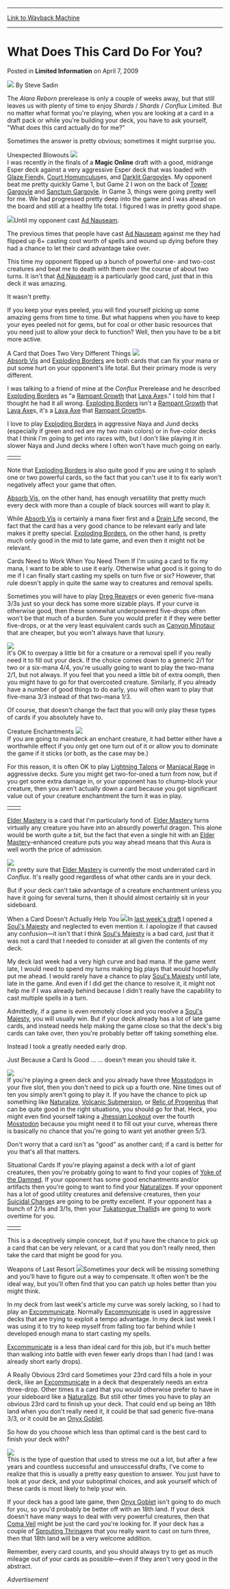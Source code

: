 
---
[Link to Wayback Machine](https://web.archive.org/web/20211201195715/https://magic.wizards.com/en/articles/archive/limited-information/what-does-card-do-you-2009-04-06)

[_metadata_:author]:- "Steve Sadin"
[_metadata_:description]:- "The Alara Reborn prerelease is only a couple of weeks away, but that still leaves us with plenty of time to enjoy Shards / Shards / Conflux Limited."
[_metadata_:generator]:- "Drupal 7 (http://drupal.org)"
[_metadata_:node]:- "187501"
[_metadata_:path_date]:- "2009-04-06"
[_metadata_:publish_date]:- "2009-04-07"
[_metadata_:source]:- "div-main-content"
[_metadata_:title]:- "What Does This Card Do For You?"
[_metadata_:wayback_capture_timestamp]:- "2021-12-01 19:57:15"
[_metadata_:wayback_raw_url]:- "https://web.archive.org/web/20211201195715id_/https://magic.wizards.com/en/articles/archive/limited-information/what-does-card-do-you-2009-04-06"
[_metadata_:wayback_url]:- "https://magic.wizards.com/en/articles/archive/limited-information/what-does-card-do-you-2009-04-06"
---


What Does This Card Do For You?
===============================



 Posted in **Limited Information**
 on April 7, 2009 






![](https://media.magic.wizards.com/styles/auth_small/public/images/person/authorpic_SteveSadin.jpg)
By Steve Sadin











The *Alara Reborn* prerelease is only a couple of weeks away, but that still leaves us with plenty of time to enjoy *Shards* / *Shards* / *Conflux* Limited. But no matter what format you're playing, when you are looking at a card in a draft pack or while you're building your deck, you have to ask yourself, "What does this card actually do for me?"

Sometimes the answer is pretty obvious; sometimes it might surprise you.

Unexpected Blowouts
![](https://media.wizards.com/legacy//mtg/images/daily/li/li33_cross1.jpg)  
I was recently in the finals of a **Magic Online** draft with a good, midrange Esper deck against a very aggressive Esper deck that was loaded with [Glaze Fiend](https://gatherer.wizards.com/Pages/Card/Details.aspx?name=Glaze+Fiend)s, [Court Homunculus](https://gatherer.wizards.com/Pages/Card/Details.aspx?name=Court+Homunculus)es, and [Darklit Gargoyle](https://gatherer.wizards.com/Pages/Card/Details.aspx?name=Darklit+Gargoyle)s. My opponent beat me pretty quickly Game 1, but Game 2 I won on the back of [Tower Gargoyle](https://gatherer.wizards.com/Pages/Card/Details.aspx?name=Tower+Gargoyle) and [Sanctum Gargoyle](https://gatherer.wizards.com/Pages/Card/Details.aspx?name=Sanctum+Gargoyle). In Game 3, things were going pretty well for me. We had progressed pretty deep into the game and I was ahead on the board and still at a healthy life total. I figured I was in pretty good shape.

[![](https://gatherer.wizards.com/Handlers/Image.ashx?type=card&name=Ad+Nauseam)](https://gatherer.wizards.com/Pages/Card/Details.aspx?name=Ad+Nauseam)Until my opponent cast [Ad Nauseam](https://gatherer.wizards.com/Pages/Card/Details.aspx?name=Ad+Nauseam).

The previous times that people have cast [Ad Nauseam](https://gatherer.wizards.com/Pages/Card/Details.aspx?name=Ad+Nauseam) against me they had flipped up 6+ casting cost worth of spells and wound up dying before they had a chance to let their card advantage take over.

This time my opponent flipped up a bunch of powerful one- and two-cost creatures and beat me to death with them over the course of about two turns. It isn't that [Ad Nauseam](https://gatherer.wizards.com/Pages/Card/Details.aspx?name=Ad+Nauseam) is a particularly good card, just that in this deck it was amazing. 

It wasn't pretty.

If you keep your eyes peeled, you will find yourself picking up some amazing gems from time to time. But what happens when you have to keep your eyes peeled not for gems, but for coal or other basic resources that you need just to allow your deck to function? Well, then you have to be a bit more active.

A Card that Does Two Very Different Things
![](https://media.wizards.com/legacy//mtg/images/daily/li/li33_cross2.jpg)  
[Absorb Vis](https://gatherer.wizards.com/Pages/Card/Details.aspx?name=Absorb+Vis) and [Exploding Borders](https://gatherer.wizards.com/Pages/Card/Details.aspx?name=Exploding+Borders) are both cards that can fix your mana or put some hurt on your opponent's life total. But their primary mode is very different.

I was talking to a friend of mine at the *Conflux* Prerelease and he described [Exploding Borders](https://gatherer.wizards.com/Pages/Card/Details.aspx?name=Exploding+Borders) as "a [Rampant Growth](https://gatherer.wizards.com/Pages/Card/Details.aspx?name=Rampant+Growth) that [Lava Axe](https://gatherer.wizards.com/Pages/Card/Details.aspx?name=Lava+Axe)s." I told him that I thought he had it all wrong. [Exploding Borders](https://gatherer.wizards.com/Pages/Card/Details.aspx?name=Exploding+Borders) isn't a [Rampant Growth](https://gatherer.wizards.com/Pages/Card/Details.aspx?name=Rampant+Growth) that [Lava Axe](https://gatherer.wizards.com/Pages/Card/Details.aspx?name=Lava+Axe)s, it's a [Lava Axe](https://gatherer.wizards.com/Pages/Card/Details.aspx?name=Lava+Axe) that [Rampant Growth](https://gatherer.wizards.com/Pages/Card/Details.aspx?name=Rampant+Growth)s.

I love to play [Exploding Borders](https://gatherer.wizards.com/Pages/Card/Details.aspx?name=Exploding+Borders) in aggressive Naya and Jund decks (especially if green and red are my two main colors) or in five-color decks that I think I'm going to get into races with, but I don't like playing it in slower Naya and Jund decks where I often won't have much going on early.



|  |  |
| --- | --- |
|  |  |

Note that [Exploding Borders](https://gatherer.wizards.com/Pages/Card/Details.aspx?name=Exploding+Borders) is also quite good if you are using it to splash one or two powerful cards, so the fact that you can't use it to fix early won't negatively affect your game that often.

[Absorb Vis](https://gatherer.wizards.com/Pages/Card/Details.aspx?name=Absorb+Vis), on the other hand, has enough versatility that pretty much every deck with more than a couple of black sources will want to play it.

While [Absorb Vis](https://gatherer.wizards.com/Pages/Card/Details.aspx?name=Absorb+Vis) is certainly a mana fixer first and a [Drain Life](https://gatherer.wizards.com/Pages/Card/Details.aspx?name=Drain+Life) second, the fact that the card has a very good chance to be relevant early and late makes it pretty special. [Exploding Borders](https://gatherer.wizards.com/Pages/Card/Details.aspx?name=Exploding+Borders), on the other hand, is pretty much only good in the mid to late game, and even then it might not be relevant.

Cards Need to Work When You Need Them
If I'm using a card to fix my mana, I want to be able to use it early. Otherwise what good is it going to do me if I can finally start casting my spells on turn five or six? However, that rule doesn't apply in quite the same way to creatures and removal spells.

Sometimes you will have to play [Dreg Reaver](https://gatherer.wizards.com/Pages/Card/Details.aspx?name=Dreg+Reaver)s or even generic five-mana 3/3s just so your deck has some more sizable plays. If your curve is otherwise good, then these somewhat underpowered five-drops often won't be that much of a burden. Sure you would prefer it if they were better five-drops, or at the very least equivalent cards such as [Canyon Minotaur](https://gatherer.wizards.com/Pages/Card/Details.aspx?name=Canyon+Minotaur) that are cheaper, but you won't always have that luxury.

![](https://media.wizards.com/legacy//mtg/images/daily/li/li33_cross3.jpg)  
It's OK to overpay a little bit for a creature or a removal spell if you really need it to fill out your deck. If the choice comes down to a generic 2/1 for two or a six-mana 4/4, you're usually going to want to play the two-mana 2/1, but not always. If you feel that you need a little bit of extra oomph, then you might have to go for that overcosted creature. Similarly, if you already have a number of good things to do early, you will often want to play that five-mana 3/3 instead of that two-mana 1/3.

Of course, that doesn't change the fact that you will only play these types of cards if you absolutely have to.

Creature Enchantments
![](https://web.archive.org/web/20130606002805im_/http://wizards.com/mtg/images/daily/li/li33_elderMasterySplash.jpg)  
If you are going to maindeck an enchant creature, it had better either have a worthwhile effect if you only get one turn out of it or allow you to dominate the game if it sticks (or both, as the case may be.) 

For this reason, it is often OK to play [Lightning Talons](https://gatherer.wizards.com/Pages/Card/Details.aspx?name=Lightning+Talons) or [Maniacal Rage](https://gatherer.wizards.com/Pages/Card/Details.aspx?name=Maniacal+Rage) in aggressive decks. Sure you might get two-for-oned a turn from now, but if you get some extra damage in, or your opponent has to chump-block your creature, then you aren't actually down a card because you got significant value out of your creature enchantment the turn it was in play.



|  |  |
| --- | --- |
|  |  |

[Elder Mastery](https://gatherer.wizards.com/Pages/Card/Details.aspx?name=Elder+Mastery) is a card that I'm particularly fond of. [Elder Mastery](https://gatherer.wizards.com/Pages/Card/Details.aspx?name=Elder+Mastery) turns virtually any creature you have into an absurdly powerful dragon. This alone would be worth quite a bit, but the fact that even a single hit with an [Elder Mastery](https://gatherer.wizards.com/Pages/Card/Details.aspx?name=Elder+Mastery)–enhanced creature puts you way ahead means that this Aura is well worth the price of admission.

[![](https://gatherer.wizards.com/Handlers/Image.ashx?type=card&name=Elder+Mastery)](https://gatherer.wizards.com/Pages/Card/Details.aspx?name=Elder+Mastery)  
I'm pretty sure that [Elder Mastery](https://gatherer.wizards.com/Pages/Card/Details.aspx?name=Elder+Mastery) is currently the most underrated card in *Conflux*. It's really good regardless of what other cards are in your deck.

But if your deck can't take advantage of a creature enchantment unless you have it going for several turns, then it should almost certainly sit in your sideboard.

When a Card Doesn't Actually Help You
[![](https://gatherer.wizards.com/Handlers/Image.ashx?type=card&name=Soul%27s+Majesty)](https://gatherer.wizards.com/Pages/Card/Details.aspx?name=Soul%27s+Majesty)In [last week's draft](/Magic/Magazine/Article.aspx?x=mtg/daily/li/32) I opened a [Soul's Majesty](https://gatherer.wizards.com/Pages/Card/Details.aspx?name=Soul%27s+Majesty) and neglected to even mention it. I apologize if that caused any confusion—it isn't that I think [Soul's Majesty](https://gatherer.wizards.com/Pages/Card/Details.aspx?name=Soul%27s+Majesty) is a bad card, just that it was not a card that I needed to consider at all given the contents of my deck.

My deck last week had a very high curve and bad mana. If the game went late, I would need to spend my turns making big plays that would hopefully put me ahead. I would rarely have a chance to play [Soul's Majesty](https://gatherer.wizards.com/Pages/Card/Details.aspx?name=Soul%27s+Majesty) until late, late in the game. And even if I did get the chance to resolve it, it might not help me if I was already behind because I didn't really have the capability to cast multiple spells in a turn. 

Admittedly, if a game is even remotely close and you resolve a [Soul's Majesty](https://gatherer.wizards.com/Pages/Card/Details.aspx?name=Soul%27s+Majesty), you will usually win. But if your deck already has a lot of late game cards, and instead needs help making the game close so that the deck's big cards can take over, then you're probably better off taking something else.

Instead I took a greatly needed early drop.

Just Because a Card Is Good ...
... doesn't mean you should take it.

![](https://web.archive.org/web/20130606021905im_/http://wizards.com/mtg/images/daily/li/li33_mosstodonTimesFour.jpg)  
If you're playing a green deck and you already have three [Mosstodon](https://gatherer.wizards.com/Pages/Card/Details.aspx?name=Mosstodon)s in your five slot, then you don't need to pick up a fourth one. Nine times out of ten you simply aren't going to play it. If you have the chance to pick up something like [Naturalize](https://gatherer.wizards.com/Pages/Card/Details.aspx?name=Naturalize), [Volcanic Submersion](https://gatherer.wizards.com/Pages/Card/Details.aspx?name=Volcanic+Submersion), or [Relic of Progenitus](https://gatherer.wizards.com/Pages/Card/Details.aspx?name=Relic+of+Progenitus) that can be quite good in the right situations, you should go for that. Heck, you might even find yourself taking a [Jhessian Lookout](https://gatherer.wizards.com/Pages/Card/Details.aspx?name=Jhessian+Lookout) over the fourth [Mosstodon](https://gatherer.wizards.com/Pages/Card/Details.aspx?name=Mosstodon) because you might need it to fill out your curve, whereas there is basically no chance that you're going to want yet another green 5/3.

Don't worry that a card isn't as "good" as another card; if a card is better for you that's all that matters.

Situational Cards
If you're playing against a deck with a lot of giant creatures, then you're probably going to want to find your copies of [Yoke of the Damned](https://gatherer.wizards.com/Pages/Card/Details.aspx?name=Yoke+of+the+Damned). If your opponent has some good enchantments and/or artifacts then you're going to want to find your [Naturalize](https://gatherer.wizards.com/Pages/Card/Details.aspx?name=Naturalize)s. If your opponent has a lot of good utility creatures and defensive creatures, then your [Suicidal Charge](https://gatherer.wizards.com/Pages/Card/Details.aspx?name=Suicidal+Charge)s are going to be pretty excellent. If your opponent has a bunch of 2/1s and 3/1s, then your [Tukatongue Thallid](https://gatherer.wizards.com/Pages/Card/Details.aspx?name=Tukatongue+Thallid)s are going to work overtime for you.



|  |  |
| --- | --- |
|  |  |

This is a deceptively simple concept, but if you have the chance to pick up a card that can be very relevant, or a card that you don't really need, then take the card that might be good for you. 

Weapons of Last Resort
[![](https://gatherer.wizards.com/Handlers/Image.ashx?type=card&name=Excommunicate)](https://gatherer.wizards.com/Pages/Card/Details.aspx?name=Excommunicate)Sometimes your deck will be missing something and you'll have to figure out a way to compensate. It often won't be the ideal way, but you'll often find that you can patch up holes better than you might think.

In my deck from last week's article my curve was sorely lacking, so I had to play an [Excommunicate](https://gatherer.wizards.com/Pages/Card/Details.aspx?name=Excommunicate). Normally [Excommunicate](https://gatherer.wizards.com/Pages/Card/Details.aspx?name=Excommunicate) is used in aggressive decks that are trying to exploit a tempo advantage. In my deck last week I was using it to try to keep myself from falling too far behind while I developed enough mana to start casting my spells.

[Excommunicate](https://gatherer.wizards.com/Pages/Card/Details.aspx?name=Excommunicate) is a less than ideal card for this job, but it's much better than walking into battle with even fewer early drops than I had (and I was already short early drops). 

A Really Obvious 23rd card
Sometimes your 23rd card fills a hole in your deck, like an [Excommunicate](https://gatherer.wizards.com/Pages/Card/Details.aspx?name=Excommunicate) in a deck that desperately needs an extra three-drop. Other times it a card that you would otherwise prefer to have in your sideboard like a [Naturalize](https://gatherer.wizards.com/Pages/Card/Details.aspx?name=Naturalize). But still other times you have to play an obvious 23rd card to finish up your deck. That could end up being an 18th land when you don't really need it, it could be that sad generic five-mana 3/3, or it could be an [Onyx Goblet](https://gatherer.wizards.com/Pages/Card/Details.aspx?name=Onyx+Goblet). 

So how do you choose which less than optimal card is the best card to finish your deck with?

![](https://media.wizards.com/legacy//mtg/images/daily/li/li33_cross4.jpg)  
This is the type of question that used to stress me out a lot, but after a few years and countless successful and unsuccessful drafts, I've come to realize that this is usually a pretty easy question to answer. You just have to look at your deck, and your suboptimal choices, and ask yourself which of these cards is most likely to help your win.

If your deck has a good late game, then [Onyx Goblet](https://gatherer.wizards.com/Pages/Card/Details.aspx?name=Onyx+Goblet) isn't going to do much for you, so you'd probably be better off with an 18th land. If your deck doesn't have many ways to deal with very powerful creatures, then that [Coma Veil](https://gatherer.wizards.com/Pages/Card/Details.aspx?name=Coma+Veil) might be just the card you're looking for. If your deck has a couple of [Sprouting Thrinax](https://gatherer.wizards.com/Pages/Card/Details.aspx?name=Sprouting+Thrinax)es that you really want to cast on turn three, then that 18th land will be a very welcome addition.

Remember, every card counts, and you should always try to get as much mileage out of your cards as possible—even if they aren't very good in the abstract.

*Advertisement*







